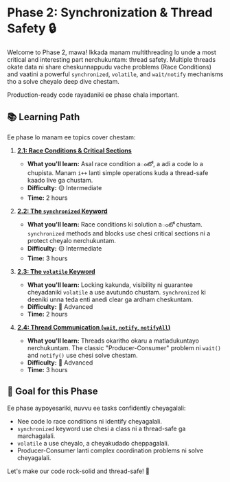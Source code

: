 # Phase 2: Synchronization & Thread Safety 🔒

Welcome to Phase 2, mawa! Ikkada manam multithreading lo unde a most critical and interesting part nerchukuntam: thread safety. Multiple threads okate data ni share cheskunnappudu vache problems (Race Conditions) and vaatini a powerful `synchronized`, `volatile`, and `wait/notify` mechanisms tho a solve cheyalo deep dive chestam.

Production-ready code rayadaniki ee phase chala important.

## 📚 Learning Path

Ee phase lo manam ee topics cover chestam:

1.  **[2.1: Race Conditions & Critical Sections](./01-Race-Conditions-and-Critical-Sections.md)**
    - **What you'll learn:** Asal race condition aంటో, a adi a code lo a chupista. Manam `i++` lanti simple operations kuda a thread-safe kaado live ga chustam.
    - **Difficulty:** 🟡 Intermediate
    - **Time:** 2 hours

2.  **[2.2: The `synchronized` Keyword](./02-Synchronized-Keyword.md)**
    - **What you'll learn:** Race conditions ki solution aంటో chustam. `synchronized` methods and blocks use chesi critical sections ni a protect cheyalo nerchukuntam.
    - **Difficulty:** 🟡 Intermediate
    - **Time:** 3 hours

3.  **[2.3: The `volatile` Keyword](./03-Volatile-Keyword.md)**
    - **What you'll learn:** Locking kakunda, visibility ni guarantee cheyadaniki `volatile` a use avutundo chustam. `synchronized` ki deeniki unna teda enti anedi clear ga ardham cheskuntam.
    - **Difficulty:** 🔴 Advanced
    - **Time:** 2 hours

4.  **[2.4: Thread Communication (`wait`, `notify`, `notifyAll`)](./04-Thread-Communication-wait-notify.md)**
    - **What you'll learn:** Threads okaritho okaru a matladukuntayo nerchukuntam. The classic "Producer-Consumer" problem ni `wait()` and `notify()` use chesi solve chestam.
    - **Difficulty:** 🔴 Advanced
    - **Time:** 3 hours

## 🎯 Goal for this Phase

Ee phase aypoyesariki, nuvvu ee tasks confidently cheyagalali:
- Nee code lo race conditions ni identify cheyagalali.
- `synchronized` keyword use chesi a class ni a thread-safe ga marchagalali.
- `volatile` a use cheyalo, a cheyakudado cheppagalali.
- Producer-Consumer lanti complex coordination problems ni solve cheyagalali.

Let's make our code rock-solid and thread-safe! 💪
